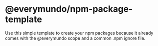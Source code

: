 # @everymundo/npm-package-template

Use this simple template to create your npm packages because it already comes with the @everymundo scope and a common .npm ignore file.